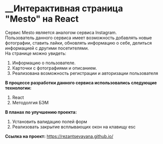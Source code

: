 # __Интерактивная страница "Mesto" на React   
Сервис Mesto является аналогом сервиса Instagram.  
Пользователь данного сервиса имеет возможность добавлять новые фотографии, ставить лайки, обновлять информацию о себе, делиться информацией с другими посетителями.  
На странице можно увидеть:  
1. Информацию о пользователе.
2. Карточки с фотографиями и описанием. 
3. Реализована возможность регистрации и авторизации пользователя

__В процессе разработки данного сервиса использовались следующие технологии:__ 
1. React  
2. Методолгия БЭМ  


__В планах по улучшению проекта:__ 
1. Установить валидацию полей форм  
2. Реализовать закрытие всплывающих окон на клавищу esc  

__Ссылка на проект:__ 
https://rezantsevayana.github.io/




